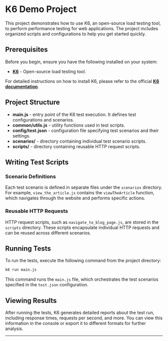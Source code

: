 # **K6 Demo Project**

This project demonstrates how to use K6, an open-source load testing tool, to perform performance testing for web applications. The project includes organized scripts and configurations to help you get started quickly.

## Prerequisites

Before you begin, ensure you have the following installed on your system:

- **[K6](https://k6.io/)** - Open-source load testing tool.

For detailed instructions on how to install K6, please refer to the official **[K6 documentation](https://k6.io/docs/get-started/installation/)**.

## Project Structure

- **main.js** - entry point of the K6 test execution. It defines test configurations and scenarios.
- **common/utils.js** - utility functions used in test scripts.
- **config/test.json** - configuration file specifying test scenarios and their settings.
- **scenarios/** - directory containing individual test scenario scripts.
- **scripts/** - directory containing reusable HTTP request scripts.

## Writing Test Scripts

### Scenario Definitions

Each test scenario is defined in separate files under the `scenarios` directory. For example, `view_the_article.js` contains the `viewTheArticle` function, which navigates through the website and performs specific actions.

### Reusable HTTP Requests

HTTP request scripts, such as `navigate_to_blog_page.js`, are stored in the `scripts` directory. These scripts encapsulate individual HTTP requests and can be reused across different scenarios.

## Running Tests

To run the tests, execute the following command from the project directory:

```bash
k6 run main.js
```

This command runs the `main.js` file, which orchestrates the test scenarios specified in the `test.json` configuration.

## Viewing Results

After running the tests, K6 generates detailed reports about the test run, including response times, requests per second, and more. You can view this information in the console or export it to different formats for further analysis.

---
